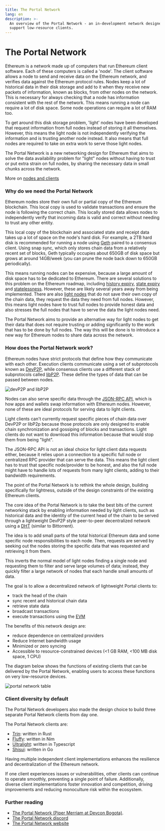 ```yaml
---
title: The Portal Network
lang: en
description: >-
  An overview of the Portal Network - an in-development network designed to
  support low-resource clients.
---
```


# The Portal Network

Ethereum is a network made up of computers that run Ethereum client software. Each of these computers is called a 'node'. The client software allows a node to send and receive data on the Ethereum network, and verifies data against the Ethereum protocol rules. Nodes keep a lot of historical data in their disk storage and add to it when they receive new packets of information, known as blocks, from other nodes on the network. This is necessary for always checking that a node has information consistent with the rest of the network. This means running a node can require a lot of disk space. Some node operations can require a lot of RAM too.

To get around this disk storage problem, 'light' nodes have been developed that request information from full nodes instead of storing it all themselves. However, this means the light node is not independently verifying the information and is trusting another node instead. It also means that full nodes are required to take on extra work to serve those light nodes.

The Portal Network is a new networking design for Ethereum that aims to solve the data availability problem for "light" nodes without having to trust or put extra strain on full nodes, by sharing the necessary data in small chunks across the network.

More on [nodes and clients](../../nodes-and-clients/)

### Why do we need the Portal Network <a href="#why-do-we-need-portal-network" id="why-do-we-need-portal-network"></a>

Ethereum nodes store their own full or partial copy of the Ethereum blockchain. This local copy is used to validate transactions and ensure the node is following the correct chain. This locally stored data allows nodes to independently verify that incoming data is valid and correct without needing to trust any other entity.

This local copy of the blockchain and associated state and receipt data takes up a lot of space on the node's hard disk. For example, a 2TB hard disk is recommended for running a node using [Geth](https://geth.ethereum.org) paired to a consensus client. Using snap sync, which only stores chain data from a relatively recent set of blocks, Geth typically occupies about 650GB of disk space but grows at around 14GB/week (you can prune the node back down to 650GB periodically).

This means running nodes can be expensive, because a large amount of disk space has to be dedicated to Ethereum. There are several solutions to this problem on the Ethereum roadmap, including [history expiry](../../../../roadmap/statelessness/#history-expiry), [state expiry](../../../../roadmap/statelessness/#state-expiry) and [statelessness](../../../../roadmap/statelessness/). However, these are likely several years away from being implemented. There are also [light nodes](../../nodes-and-clients/light-clients/) that do not save their own copy of the chain data, they request the data they need from full nodes. However, this means light nodes have to trust full nodes to provide honest data and also stresses the full nodes that have to serve the data the light nodes need.

The Portal Network aims to provide an alternative way for light nodes to get their data that does not require trusting or adding significantly to the work that has to be done by full nodes. The way this will be done is to introduce a new way for Ethereum nodes to share data across the network.

### How does the Portal Network work? <a href="#how-does-portal-network-work" id="how-does-portal-network-work"></a>

Ethereum nodes have strict protocols that define how they communicate with each other. Execution clients communicate using a set of subprotocols known as [DevP2P](../#devp2p), while consensus clients use a different stack of subprotocols called [libP2P](../#libp2p). These define the types of data that can be passed between nodes.

![devP2P and libP2P](../../../../public/content/developers/docs/networking-layer/portal-network/portal-network-devp2p-libp2p.png)

Nodes can also serve specific data through the [JSON-RPC API](../../apis/json-rpc/), which is how apps and wallets swap information with Ethereum nodes. However, none of these are ideal protocols for serving data to light clients.

Light clients can't currently request specific pieces of chain data over DevP2P or libP2p because those protocols are only designed to enable chain synchronization and gossiping of blocks and transactions. Light clients do not want to download this information because that would stop them from being "light".

The JSON-RPC API is not an ideal choice for light client data requests either, because it relies upon a connection to a specific full node or centralized RPC provider that can serve the data. This means the light client has to trust that specific node/provider to be honest, and also the full node might have to handle lots of requests from many light clients, adding to their bandwidth requirements.

The point of the Portal Network is to rethink the whole design, building specifically for lightness, outside of the design constraints of the existing Ethereum clients.

The core idea of the Portal Network is to take the best bits of the current networking stack by enabling information needed by light clients, such as historical data and the identity of the current head of the chain to be served through a lightweight DevP2P style peer-to-peer decentralized network using a [DHT](https://en.wikipedia.org/wiki/Distributed\_hash\_table) (similar to Bittorrent).

The idea is to add small parts of the total historical Ethereum data and some specific node responsibilities to each node. Then, requests are served by seeking out the nodes storing the specific data that was requested and retrieving it from them.

This inverts the normal model of light nodes finding a single node and requesting them to filter and serve large volumes of data; instead, they quickly filter a large network of nodes that each handle small amounts of data.

The goal is to allow a decentralized network of lightweight Portal clients to:

* track the head of the chain
* sync recent and historical chain data
* retrieve state data
* broadcast transactions
* execute transactions using the [EVM](../../evm/)

The benefits of this network design are:

* reduce dependence on centralized providers
* Reduce Internet bandwidth usage
* Minimized or zero syncing
* Accessible to resource-constrained devices (<1 GB RAM, <100 MB disk space, 1 CPU)

The diagram below shows the functions of existing clients that can be delivered by the Portal Network, enabling users to access these functions on very low-resource devices.

![portal network table](../../../../public/content/developers/docs/networking-layer/portal-network/portal-network-table2.png)

### Client diversity by default <a href="#client-diversity-as-default" id="client-diversity-as-default"></a>

The Portal Network developers also made the design choice to build three separate Portal Network clients from day one.

The Portal Network clients are:

* [Trin](https://github.com/ethereum/trin): written in Rust
* [Fluffy](https://nimbus.team/docs/fluffy.html): written in Nim
* [Ultralight](https://github.com/ethereumjs/ultralight): written in Typescript
* [Shisui](https://github.com/GrapeBaBa/shisui): written in Go

Having multiple independent client implementations enhances the resilience and decentralization of the Ethereum network.

If one client experiences issues or vulnerabilities, other clients can continue to operate smoothly, preventing a single point of failure. Additionally, diverse client implementations foster innovation and competition, driving improvements and reducing monoculture risk within the ecosystem.

### Further reading <a href="#futher-reading" id="futher-reading"></a>

* [The Portal Network (Piper Merriam at Devcon Bogota)](https://www.youtube.com/watch?v=0stc9jnQLXA).
* [The Portal Network discord](https://discord.gg/CFFnmE7Hbs)
* [The Portal Network website](https://www.ethportal.net/)
